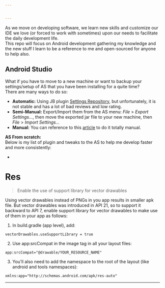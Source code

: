 ```yaml
---


---
```


<p>As we move on developing software, we learn new skills and customize our IDE we love (or forced to work with sometimes) upon our needs to facilitate the daily development life.<br>
This repo will focus on Android development gathering my knowledge and the new stuff I learn to be a reference to me and open-sourced for anyone to help also.</p>
<h2 id="android-studio">Android Studio</h2>
<p>What if you have to move to a new machine or want to backup your settings/setup of AS that you have been installing for a quite time?<br>
There are many ways to do so:</p>
<ul>
<li><strong>Automatic:</strong> Using JB plugin <a href="https://plugins.jetbrains.com/plugin/7566-settings-repository">Settings Repository</a>, but unfortunately, it is not stable and has a lot of bad reviews and low rating.</li>
<li><strong>Semi-Manual:</strong> Export/Import them from the AS menu: <em>File</em> &gt; <em>Export Settings…</em>, then move the exported jar file to your new machine, then <em>File</em> &gt; <em>Import Settings…</em></li>
<li><strong>Manual:</strong> You can reference to this <a href="https://practical-start.blogspot.com/2016/12/changing-android-studio-settings.html">article</a> to do it totally manual.</li>
</ul>
<p><strong>AS From scratch:</strong><br>
Below is my list of plugin and tweaks to the AS to help me develop faster and more consistently:</p>
<ul>
<li></li>
</ul>
<h1 id="res">Res</h1>
<blockquote>
<p>Enable the use of support library for vector drawables</p>
</blockquote>
<p>Using vector drawables instead of PNGs in you app results in smaller apk file. But vector drawables was introduced in API 21, so to support it backward to API 7, enable support library for vector drawables to make use of them in your app as follows:</p>
<ol>
<li>In build.gradle (app level), add:</li>
</ol>
<pre><code>vectorDrawables.useSupportLibrary = true
</code></pre>
<ol start="2">
<li>Use app:srcCompat in the image tag in all your layout files:</li>
</ol>
<pre><code>app:srcCompat="@drawable/YOUR_RESOURCE_NAME"
</code></pre>
<ol start="3">
<li>You’ll also need to add the namespace to the root of the layout (like android and tools namespaces):</li>
</ol>
<pre><code>xmlns:app="http://schemas.android.com/apk/res-auto"
</code></pre>
<hr>

